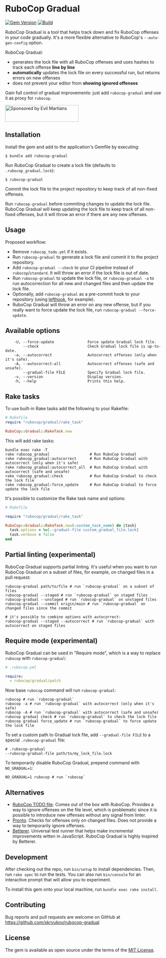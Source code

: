 # RuboCop Gradual

[![Gem Version](https://badge.fury.io/rb/rubocop-gradual.svg)](https://rubygems.org/gems/rubocop-gradual)
[![Build](https://github.com/skryukov/rubocop-gradual/workflows/Build/badge.svg)](https://github.com/skryukov/rubocop-gradual/actions)

RuboCop Gradual is a tool that helps track down and fix RuboCop offenses in your code gradually. It's a more flexible alternative to RuboCop's `--auto-gen-config` option.

RuboCop Gradual:

- generates the lock file with all RuboCop offenses and uses hashes to track each offense **line by line**
- **automatically** updates the lock file on every successful run, but returns errors on new offenses
- does not prevent your editor from **showing ignored offenses**

Gain full control of gradual improvements: just add `rubocop-gradual` and use it as proxy for `rubocop`.

<a href="https://evilmartians.com/?utm_source=rubocop-gradual&utm_campaign=project_page">
<img src="https://evilmartians.com/badges/sponsored-by-evil-martians.svg" alt="Sponsored by Evil Martians" width="236" height="54">
</a>

## Installation

Install the gem and add to the application's Gemfile by executing:

    $ bundle add rubocop-gradual

Run RuboCop Gradual to create a lock file (defaults to `.rubocop_gradual.lock`):

    $ rubocop-gradual

Commit the lock file to the project repository to keep track of all non-fixed offenses.

Run `rubocop-gradual` before commiting changes to update the lock file. RuboCop Gradual will keep updating the lock file to keep track of all non-fixed offenses, but it will throw an error if there are any new offenses. 

## Usage

Proposed workflow:

- Remove `rubocop_todo.yml` if it exists.
- Run `rubocop-gradual` to generate a lock file and commit it to the project repository.
- Add `rubocop-gradual --check` to your CI pipeline instead of `rubocop`/`standard`. It will throw an error if the lock file is out of date.
- Run `rubocop-gradual` to update the lock file, or `rubocop-gradual -a` to run autocorrection for all new and changed files and then update the lock file.
- Optionally, add `rubocop-gradual` as a pre-commit hook to your repository (using [lefthook], for example).
- RuboCop Gradual will throw an error on any new offense, but if you really want to force update the lock file, run `rubocop-gradual --force-update`.

## Available options

```
    -U, --force-update               Force update Gradual lock file.
        --check                      Check Gradual lock file is up-to-date.
    -a, --autocorrect                Autocorrect offenses (only when it's safe).
    -A, --autocorrect-all            Autocorrect offenses (safe and unsafe).
        --gradual-file FILE          Specify Gradual lock file.
    -v, --version                    Display version.
    -h, --help                       Prints this help.
```

## Rake tasks

To use built-in Rake tasks add the following to your Rakefile:

```ruby
# Rakefile
require "rubocop/gradual/rake_task"

RuboCop::Gradual::RakeTask.new
```

This will add rake tasks:

```
bundle exec rake -T
rake rubocop_gradual                  # Run RuboCop Gradual
rake rubocop_gradual:autocorrect      # Run RuboCop Gradual with autocorrect (only when it's safe)
rake rubocop_gradual:autocorrect_all  # Run RuboCop Gradual with autocorrect (safe and unsafe)
rake rubocop_gradual:check            # Run RuboCop Gradual to check the lock file
rake rubocop_gradual:force_update     # Run RuboCop Gradual to force update the lock file
```

It's possible to customize the Rake task name and options:

```ruby
# Rakefile

require "rubocop/gradual/rake_task"

RuboCop::Gradual::RakeTask.new(:custom_task_name) do |task|
  task.options = %w[--gradual-file custom_gradual_file.lock]
  task.verbose = false
end
```

## Partial linting (experimental)

RuboCop Gradual supports partial linting. It's useful when you want to run RuboCop Gradual on a subset of files, for example, on changed files in a pull request:

```shell
rubocop-gradual path/to/file # run `rubocop-gradual` on a subset of files
rubocop-gradual --staged # run `rubocop-gradual` on staged files
rubocop-gradual --unstaged # run `rubocop-gradual` on unstaged files
rubocop-gradual --commit origin/main # run `rubocop-gradual` on changed files since the commit

# it's possible to combine options with autocorrect:
rubocop-gradual --staged --autocorrect # run `rubocop-gradual` with autocorrect on staged files
```

## Require mode (experimental)

RuboCop Gradual can be used in "Require mode", which is a way to replace `rubocop` with `rubocop-gradual`:

```yaml
# .rubocop.yml

require:
  - rubocop/gradual/patch
```

Now base `rubocop` command will run `rubocop-gradual`:

```shell
rubocop # run `rubocop-gradual`
rubocop -a # run `rubocop-gradual` with autocorrect (only when it's safe)
rubocop -A # run `rubocop-gradual` with autocorrect (safe and unsafe)
rubocop gradual check # run `rubocop-gradual` to check the lock file
rubocop gradual force_update # run `rubocop-gradual` to force update the lock file
```

To set a custom path to Gradual lock file, add `--gradual-file FILE` to a special `.rubocop-gradual` file:

```
# .rubocop-gradual
--rubocop-gradual-file path/to/my_lock_file.lock
```

To temporarily disable RuboCop Gradual, prepend command with `NO_GRADUAL=1`:

```shell
NO_GRADUAL=1 rubocop # run `rubocop`
```

## Alternatives

- [RuboCop TODO file]. Comes out of the box with RuboCop. Provides a way to ignore offenses on the file level, which is problematic since it is possible to introduce new offenses without any signal from linter.
- [Pronto]. Checks for offenses only on changed files. Does not provide a way to temporarily ignore offenses.
- [Betterer]. Universal test runner that helps make incremental improvements witten in JavaScript. RuboCop Gradual is highly inspired by Betterer.

## Development

After checking out the repo, run `bin/setup` to install dependencies. Then, run `rake spec` to run the tests. You can also run `bin/console` for an interactive prompt that will allow you to experiment.

To install this gem onto your local machine, run `bundle exec rake install`.

## Contributing

Bug reports and pull requests are welcome on GitHub at https://github.com/skryukov/rubocop-gradual

## License

The gem is available as open source under the terms of the [MIT License].

[lefthook]: https://github.com/evilmartians/lefthook
[RuboCop TODO file]: https://docs.rubocop.org/rubocop/configuration.html#automatically-generated-configuration
[Pronto]: https://github.com/prontolabs/pronto-rubocop
[Betterer]: https://github.com/phenomnomnominal/betterer
[MIT License]: https://opensource.org/licenses/MIT
